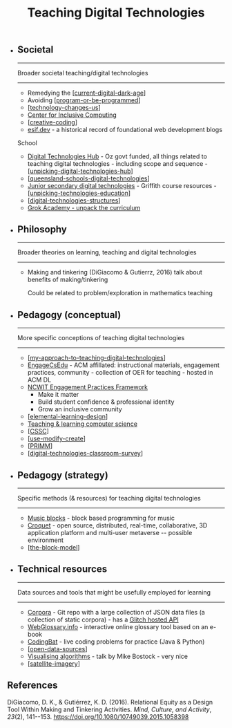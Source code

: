 ﻿---
title: Teaching Digital Technologies
---
<div class="grid cards" markdown>

- ## Societal

    ---

    Broader societal teaching/digital technologies

    ---

    - Remedying the [[current-digital-dark-age]]
    - Avoiding [[program-or-be-programmed]]
    - [[technology-changes-us]]
    - [Center for Inclusive Computing](https://cic.northeastern.edu/)
    - [[creative-coding]]
    - [esif.dev](https://esif.dev/) - a historical record of foundational web development blogs

    School
    
    - [Digital Technologies Hub](https://www.digitaltechnologieshub.edu.au/) - Oz govt funded, all things related to teaching digital technologies - including scope and sequence - [[unpicking-digital-technologies-hub]]
    - [[queensland-schools-digital-technologies]]
    - [Junior secondary digital technologies](https://sites.google.com/view/technologies-education/) - Griffith course resources - [[unpicking-technologies-education]]
    - [[digital-technologies-structures]]
    - [Grok Academy - unpack the curriculum](https://grokacademy.org/a/curriculum/)

- ## Philosophy 

    ---

    Broader theories on learning, teaching and digital technologies

    ---

    - Making and tinkering (DiGiacomo & Gutierrz, 2016) talk about benefits of making/tinkering

      Could be related to problem/exploration in mathematics teaching

- ## Pedagogy (conceptual)

    ---

    More specific conceptions of teaching digital technologies

    ----

    - [[my-approach-to-teaching-digital-technologies]]
    - [EngageCsEdu](https://www.engage-csedu.org/) - ACM affillated: instructional materials, engagement practices, community - collection of OER for teaching - hosted in ACM DL
    - [NCWIT Engagement Practices Framework](https://ncwit.org/resources/engagement-practices-framework/) 
        - Make it matter
        - Build student confidence & professional identity
        - Grow an inclusive community
    - [[elemental-learning-design]]
    - [Teaching & learning computer science](https://textbooks.cs.ksu.edu/tlcs/)
    - [[CSSC]]
    - [[use-modify-create]]
    - [[PRIMM]]
    - [[digital-technologies-classroom-survey]]

- ## Pedagogy (strategy)

    ---

    Specific methods (& resources) for teaching digital technologies

    ---

    - [Music blocks](https://www.sugarlabs.org/music-blocks/) - block based programming for music
    - [Croquet](https://croquet.io/docs/) - open source, distributed, real-time, collaborative, 3D application platform and multi-user metaverse -- possible environment
    - [[the-block-model]]

- ## Technical resources

    ---

    Data sources and tools that might be usefully employed for learning

    ---

    - [Corpora](https://github.com/dariusk/corpora) - Git repo with a large collection of JSON data files (a collection of static corpora) - has a [Glitch hosted API](https://corpora-api.glitch.me/)
    - [WebGlossary.info](https://webglossary.info/) - interactive online glossary tool based on an e-book
    - [CodingBat](https://codingbat.com/about.html) - live coding problems for practice (Java & Python)
    - [[open-data-sources]]
    - [Visualising algorithms](https://bost.ocks.org/mike/algorithms/) - talk by Mike Bostock - very nice
    - [[satellite-imagery]]

</div>

## References

DiGiacomo, D. K., & Gutiérrez, K. D. (2016). Relational Equity as a Design Tool Within Making and Tinkering Activities. *Mind, Culture, and Activity*, *23*(2), 141--153. <https://doi.org/10.1080/10749039.2015.1058398>

[//begin]: # "Autogenerated link references for markdown compatibility"
[current-digital-dark-age]: ../../computing/current-digital-dark-age "Current Digital Dark Age"
[program-or-be-programmed]: program-or-be-programmed "Program or be programmed"
[technology-changes-us]: technology-changes-us "Technology Changes us"
[creative-coding]: creative-coding "Creative Coding"
[unpicking-digital-technologies-hub]: unpicking-digital-technologies-hub "Unpicking the Digital Technologies Hub"
[queensland-schools-digital-technologies]: queensland-schools-digital-technologies "Queensland schools and digital technologies"
[unpicking-technologies-education]: unpicking-technologies-education "Unpicking technologies education"
[digital-technologies-structures]: digital-technologies-structures "Digital Technologies Structures"
[my-approach-to-teaching-digital-technologies]: ../Mathematics/my-approach-to-teaching-digital-technologies "My approach to teaching digital technologies"
[elemental-learning-design]: elemental-learning-design "Elemental learning design"
[CSSC]: cssc "Computer Science Student-Centered Instructional (CSSC) Continuum"
[use-modify-create]: use-modify-create "Use-modify-create"
[PRIMM]: primm "Predict Run Investigate Modify Make (PRIMM)"
[digital-technologies-classroom-survey]: digital-technologies-classroom-survey "Digital technologies classroom survey"
[the-block-model]: ../Mathematics/the-block-model "The block model"
[open-data-sources]: open-data-sources "Open data sources"
[satellite-imagery]: satellite-imagery "Satellite imagery"
[//end]: # "Autogenerated link references"